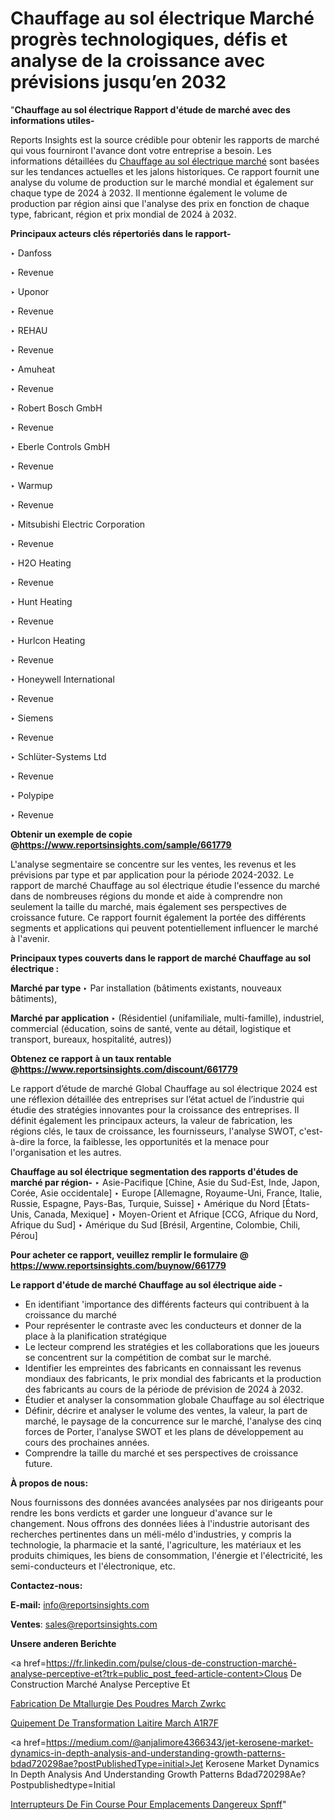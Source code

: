 # Chauffage au sol électrique Marché progrès technologiques, défis et analyse de la croissance avec prévisions jusqu’en 2032

"<strong>Chauffage au sol électrique Rapport d'étude de marché avec des informations utiles-</strong>

Reports Insights est la source crédible pour obtenir les rapports de marché qui vous fourniront l'avance dont votre entreprise a besoin. Les informations détaillées du <a href=https://www.reportsinsights.com/sample/661779>Chauffage au sol électrique marché</a> sont basées sur les tendances actuelles et les jalons historiques. Ce rapport fournit une analyse du volume de production sur le marché mondial et également sur chaque type de 2024 à 2032. Il mentionne également le volume de production par région ainsi que l'analyse des prix en fonction de chaque type, fabricant, région et prix mondial de 2024 à 2032.

<b>Principaux acteurs clés répertoriés dans le rapport-</b>

‣ Danfoss

‣ Revenue

‣ Uponor

‣ Revenue

‣ REHAU

‣ Revenue

‣ Amuheat

‣ Revenue

‣ Robert Bosch GmbH

‣ Revenue

‣ Eberle Controls GmbH

‣ Revenue

‣ Warmup

‣ Revenue

‣ Mitsubishi Electric Corporation

‣ Revenue

‣ H2O Heating

‣ Revenue

‣ Hunt Heating

‣ Revenue

‣ Hurlcon Heating

‣ Revenue

‣ Honeywell International

‣ Revenue

‣ Siemens

‣ Revenue

‣ Schlüter-Systems Ltd

‣ Revenue

‣ Polypipe

‣ Revenue

<strong><b>Obtenir un exemple de copie @</b></strong><a href=https://www.reportsinsights.com/sample/661779><strong><b>https://www.reportsinsights.com/sample/661779</b></strong></a>

L'analyse segmentaire se concentre sur les ventes, les revenus et les prévisions par type et par application pour la période 2024-2032. Le rapport de marché Chauffage au sol électrique étudie l'essence du marché dans de nombreuses régions du monde et aide à comprendre non seulement la taille du marché, mais également ses perspectives de croissance future. Ce rapport fournit également la portée des différents segments et applications qui peuvent potentiellement influencer le marché à l'avenir.

<strong>Principaux types couverts dans le rapport de marché Chauffage au sol électrique :</strong>

<strong>Marché par type </strong>
‣ Par installation (bâtiments existants, nouveaux bâtiments),

<strong>Marché par application </strong>
‣ (Résidentiel (unifamiliale, multi-famille), industriel, commercial (éducation, soins de santé, vente au détail, logistique et transport, bureaux, hospitalité, autres))

<strong><b>Obtenez ce rapport à un taux rentable @</b></strong><a href=https://www.reportsinsights.com/discount/661779><strong><b>https://www.reportsinsights.com/discount/661779</b></strong></a>

Le rapport d’étude de marché Global Chauffage au sol électrique 2024 est une réflexion détaillée des entreprises sur l’état actuel de l’industrie qui étudie des stratégies innovantes pour la croissance des entreprises. Il définit également les principaux acteurs, la valeur de fabrication, les régions clés, le taux de croissance, les fournisseurs, l'analyse SWOT, c'est-à-dire la force, la faiblesse, les opportunités et la menace pour l'organisation et les autres.

<strong>Chauffage au sol électrique segmentation des rapports d'études de marché par région-</strong>
‣ Asie-Pacifique [Chine, Asie du Sud-Est, Inde, Japon, Corée, Asie occidentale]
‣ Europe [Allemagne, Royaume-Uni, France, Italie, Russie, Espagne, Pays-Bas, Turquie, Suisse]
‣ Amérique du Nord [États-Unis, Canada, Mexique]
‣ Moyen-Orient et Afrique [CCG, Afrique du Nord, Afrique du Sud]
‣ Amérique du Sud [Brésil, Argentine, Colombie, Chili, Pérou]

<strong>Pour acheter ce rapport, veuillez remplir le formulaire @   <a href=https://www.reportsinsights.com/buynow/661779>https://www.reportsinsights.com/buynow/661779</a></strong>

<strong>Le rapport d'étude de marché Chauffage au sol électrique aide -</strong>
<ul>
  <li>En identifiant 'importance des différents facteurs qui contribuent à la croissance du marché</li>
  <li>Pour représenter le contraste avec les conducteurs et donner de la place à la planification stratégique</li>
  <li>Le lecteur comprend les stratégies et les collaborations que les joueurs se concentrent sur la compétition de combat sur le marché.</li>
  <li>Identifier les empreintes des fabricants en connaissant les revenus mondiaux des fabricants, le prix mondial des fabricants et la production des fabricants au cours de la période de prévision de 2024 à 2032.</li>
  <li>Étudier et analyser la consommation globale Chauffage au sol électrique</li>
  <li>Définir, décrire et analyser le volume des ventes, la valeur, la part de marché, le paysage de la concurrence sur le marché, l'analyse des cinq forces de Porter, l'analyse SWOT et les plans de développement au cours des prochaines années.</li>
  <li>Comprendre la taille du marché et ses perspectives de croissance future.</li>
</ul>
<strong>À propos de nous:</strong>

Nous fournissons des données avancées analysées par nos dirigeants pour rendre les bons verdicts et garder une longueur d'avance sur le changement. Nous offrons des données liées à l'industrie autorisant des recherches pertinentes dans un méli-mélo d'industries, y compris la technologie, la pharmacie et la santé, l'agriculture, les matériaux et les produits chimiques, les biens de consommation, l'énergie et l'électricité, les semi-conducteurs et l'électronique, etc.

<strong>Contactez-nous:</strong>

<strong>E-mail:</strong> <a href=mailto:info@reportsinsights.com>info@reportsinsights.com</a>

<strong>Ventes</strong>: <a href=mailto:sales@reportsinsights.com>sales@reportsinsights.com</a>

<strong>Unsere anderen Berichte</strong>

<a href=https://fr.linkedin.com/pulse/clous-de-construction-marché-analyse-perceptive-et?trk=public_post_feed-article-content>Clous De Construction Marché Analyse Perceptive Et</a>

<a href=https://www.linkedin.com/pulse/fabrication-de-m%C3%A9tallurgie-des-poudres-march%C3%A9-zwrkc/>Fabrication De Mtallurgie Des Poudres March Zwrkc</a>

<a href=https://www.linkedin.com/pulse/%C3%A9quipement-de-transformation-laiti%C3%A8re-march%C3%A9-a1r7f/>Quipement De Transformation Laitire March A1R7F</a>

<a href=https://medium.com/@anjalimore4366343/jet-kerosene-market-dynamics-in-depth-analysis-and-understanding-growth-patterns-bdad720298ae?postPublishedType=initial>Jet Kerosene Market Dynamics In Depth Analysis And Understanding Growth Patterns Bdad720298Ae?Postpublishedtype=Initial</a>

<a href=https://fr.linkedin.com/pulse/interrupteurs-de-fin-course-pour-emplacements-dangereux-spnff/>Interrupteurs De Fin Course Pour Emplacements Dangereux Spnff</a>"
